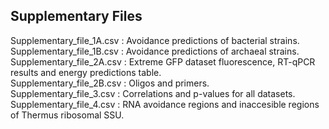 ## Supplementary Files

Supplementary_file_1A.csv : Avoidance predictions of bacterial strains.  
Supplementary_file_1B.csv : Avoidance predictions of archaeal strains.  
Supplementary_file_2A.csv : Extreme GFP dataset fluorescence, RT-qPCR results and energy predictions table.  
Supplementary_file_2B.csv : Oligos and primers.  
Supplementary_file_3.csv : Correlations and p-values for all datasets.  
Supplementary_file_4.csv :  RNA avoidance regions and inaccesible regions of Thermus ribosomal SSU.
